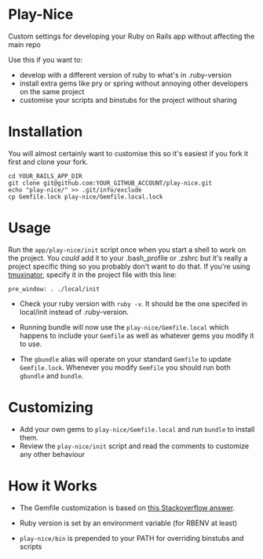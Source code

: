 Play-Nice
=========

Custom settings for developing your Ruby on Rails app without affecting the main repo

Use this if you want to:

  - develop with a different version of ruby to what's in .ruby-version
  - install extra gems like pry or spring without annoying other developers on the same project
  - customise your scripts and binstubs for the project without sharing

Installation
============

You will almost certainly want to customise this so it's easiest if you fork it first and clone your fork.

    cd YOUR_RAILS_APP_DIR
    git clone git@github.com:YOUR_GITHUB_ACCOUNT/play-nice.git
    echo "play-nice/" >> .git/info/exclude
    cp Gemfile.lock play-nice/Gemfile.local.lock

Usage
=====

Run the `app/play-nice/init` script once when you start a shell to work on the project. You *could* add it to your .bash_profile or .zshrc but it's really a project specific thing so you probably don't want to do that.
If you're using [tmuxinator](https://github.com/tmuxinator/tmuxinator), specify it in the project file with this line:

    pre_window: . ./local/init

 - Check your ruby version with `ruby -v`. It should be the one specifed in local/init instead of .ruby-version.

 - Running bundle will now use the `play-nice/Gemfile.local` which happens to include your `Gemfile` as well as whatever
 gems you modify it to use.

 - The `gbundle` alias will operate on your standard `Gemfile` to update `Gemfile.lock`. Whenever you modify `Gemfile` you should run both `gbundle` and `bundle`.


Customizing
===========
- Add your own gems to `play-nice/Gemfile.local` and run `bundle` to install them.
- Review the `play-nice/init` script and read the comments to customize any other behaviour

How it Works
============

 - The Gemfile customization is based on [this Stackoverflow answer](http://stackoverflow.com/a/19941643/195369).

 - Ruby version is set by an environment variable (for RBENV at least)

 - `play-nice/bin` is prepended to your PATH for overriding binstubs and scripts
